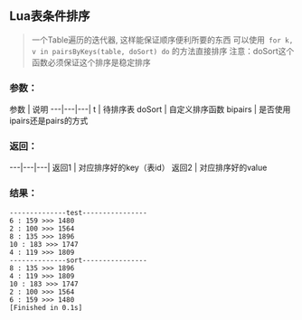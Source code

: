 ## Lua表条件排序
> 一个Table遍历的迭代器, 这样能保证顺序便利所要的东西
> 可以使用` for k, v in pairsByKeys(table, doSort) do` 的方法直接排序 
> 注意：doSort这个函数必须保证这个排序是稳定排序
> 

### 参数：
参数 | 说明
---|---|---|
t | 待排序表
doSort | 自定义排序函数
bipairs | 是否使用ipairs还是pairs的方式

### 返回：
---|---|---|
返回1 | 对应排序好的key（表id）
返回2 | 对应排序好的value

### 结果：
```
--------------test----------------
6 : 159 >>> 1480
2 : 100 >>> 1564
8 : 135 >>> 1896
10 : 183 >>> 1747
4 : 119 >>> 1809
--------------sort----------------
8 : 135 >>> 1896
4 : 119 >>> 1809
10 : 183 >>> 1747
2 : 100 >>> 1564
6 : 159 >>> 1480
[Finished in 0.1s]
```